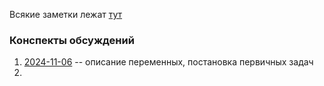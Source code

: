 Всякие заметки лежат [тут](https://docs.google.com/document/d/1wt8xOXHJaDbdO3CPbOUI8mWEEzi_ZipaE33_taY5Xoc)

### Конспекты обсуждений  

1. [2024-11-06](./2024-11-06.md) -- описание переменных, постановка первичных задач
2. 
